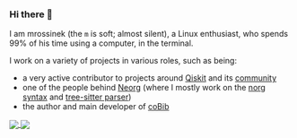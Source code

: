 ### Hi there 👋

I am mrossinek (the `m` is soft; almost silent), a Linux enthusiast,
who spends 99% of his time using a computer, in the terminal.

I work on a variety of projects in various roles, such as being:
- a very active contributor to projects around [Qiskit](https://github.com/Qiskit) and its [community](https://github.com/qiskit-community)
- one of the people behind [Neorg](https://github.com/nvim-neorg/neorg)
  (where I mostly work on the [norg syntax](https://github.com/nvim-neorg/norg-specs) and [tree-sitter parser](https://github.com/nvim-neorg/tree-sitter-norg))
- the author and main developer of [coBib](https://github.com/mrossinek/cobib)

<a href="https://github.com/mrossinek">
  <img align="center" src="https://github-readme-stats.vercel.app/api?username=mrossinek&show_icons=True&theme=dark&include_all_commits=True&count_private=True" />
</a>
<a href="https://github.com/mrossinek">
  <img align="center" src="https://github-readme-stats.vercel.app/api/top-langs/?username=mrossinek&theme=dark&langs_count=8&layout=compact" />
</a>


<!-- vim: set tw=100 :-->
